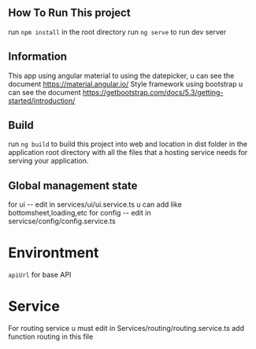 

## How To Run This project
run `npm install` in the root directory
run `ng serve` to run dev server

## Information
This app using angular material to using the datepicker, u can see the document https://material.angular.io/
Style framework using bootstrap u can see the document https://getbootstrap.com/docs/5.3/getting-started/introduction/

## Build
run `ng build` to build this project into web and location in dist folder in the application root directory with all the files that a hosting service needs for serving your application.

## Global management state 
for ui
-- edit in services/ui/ui.service.ts u can add like bottomsheet,loading,etc
for config
-- edit in servicse/config/config.service.ts

# Environtment 
`apiUrl` for base API

# Service
For routing service u must edit in
Services/routing/routing.service.ts
add function routing in this file 
